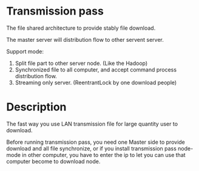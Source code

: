 # Transmission pass
The file shared architecture to provide stably file download.

The master server will distribution flow to other servent server.

Support mode:

1. Split file part to other server node. (Like the Hadoop)
2. Synchronized file to all computer, and accept command process distribution flow.
3. Streaming only server. (ReentrantLock by one download people)

# Description
The fast way you use LAN transmission file for large quantity user to download.

Before running transmission pass, you need one Master side to provide download and all file synchronize, or if you install transmission pass node-mode in other computer, you have to enter the ip to let you can use that computer become to download node.
